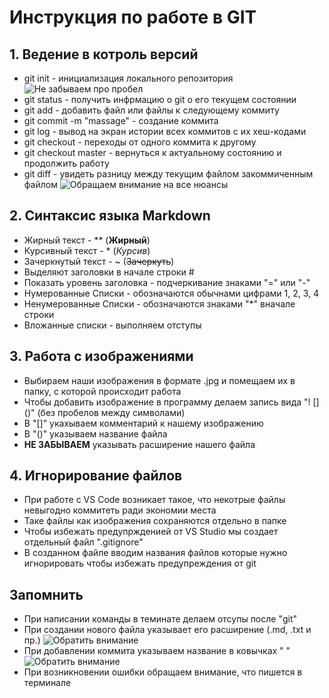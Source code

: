 # Инструкция по работе в GIT
## 1. Ведение в котроль версий 
* git init - инициализация локального репозитория
![Не забываем про пробел](1.jpg)
* git status - получить инфрмацию о git о его текущем состоянии
* git add - добавить файл или файлы к следующему коммиту
* git commit -m "massage" - создание коммита 
* git log - вывод на экран истории всех коммитов с их хеш-кодами
* git checkout - переходы от одного коммита к другому 
* git checkout master - вернуться к актуальному состоянию и продолжить работу 
* git diff -  увидеть разницу между текущим файлом закоммиченным файлом
![Обращаем внимание на все нюансы](4.jpg)

## 2. Синтаксис языка Markdown
* Жирный текст - ** (**Жирный**)
* Курсивный текст - * (*Курсив*)
* Зачеркнутый текст - ~ (~~Зачеркуть~~)
* Выделяют заголовки в начале строки #
* Показать уровень заголовка - подчеркивание знаками "=" или "-"
* Нумерованные Списки - обозначаются обычнами цифрами 1, 2, 3, 4
* Ненумерованные Списки - обозначаются знаками "*" вначале строки
* Вложанные списки - выполняем отступы

## 3. Работа с изображениями
* Выбираем наши изображения в формате .jpg и помещаем их в папку, с которой происходит работа
* Чтобы добавить изображение  в программу делаем запись вида
"! [] ()" (без пробелов между символами)
* В "[]" укахываем комментарий к нашему изображению
* В "()" указываем название файла
* **НЕ ЗАБЫВАЕМ** указывать расширение нашего файла

## 4. Игнорирование файлов
* При работе с VS Code возникает такое, что некотрые файлы невыгодно коммитеть ради экономии места
* Таке файлы как изображения сохраняются отдельно в папке
* Чтобы избежать предупржденией от VS Studio мы создает отдельный файл ".gitignore"
* В созданном файле вводим названия файлов которые нужно игнорировать чтобы избежать предупреждения от git


## **Запомнить**
* При написании команды в теминате делаем отсупы после "git"
* При создании нового файла указывает его расширение (.md, .txt и пр.)
![Обратить внимание](2.jpg)
* При добавлении коммита указываем название в ковычках " "
![Обратить внимание](3.jpg)
* При возникновении ошибки обращаем внимание, что пишется в терминале